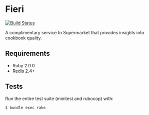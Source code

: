# Fieri

[![Build Status](https://travis-ci.org/opscode/fieri.svg)](https://travis-ci.org/opscode/fieri)

A complimentary service to Supermarket that provides insights into cookbook quality.

## Requirements

- Ruby 2.0.0
- Redis 2.4+

## Tests

Run the entire test suite (minitest and rubocop) with:

```
$ bundle exec rake
```
